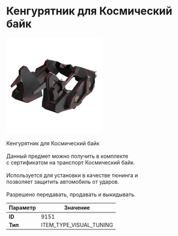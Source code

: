 # Кенгурятник для Космический байк

![Item Image](../img/9151.webp?raw=true)

Кенгурятник для Космический байк<br><br>Данный предмет можно получить в комплекте<br>с сертификатом на транспорт Космический байк.<br><br>Используется для установки в качестве тюнинга и<br>позволяет защитить автомобиль от ударов.<br><br>Разрешено передавать, продавать и выкидывать.


| Параметр | Значение |
|----------|----------|
| **ID** | 9151 |
| **Тип** | ITEM_TYPE_VISUAL_TUNING |

